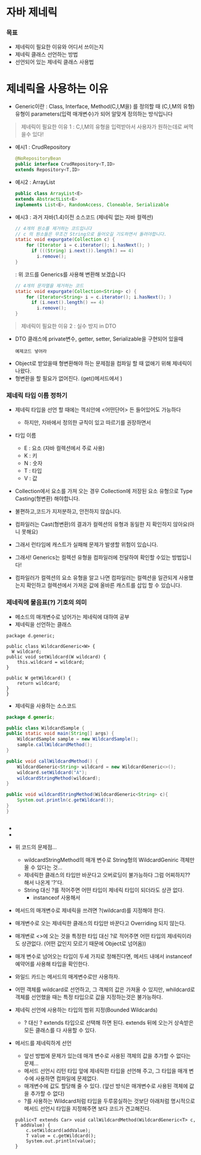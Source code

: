 # 자바 제네릭
### 목표
- 제네릭이 필요한 이유와 어디서 쓰이는지
- 제네릭 클래스 선언하는 방법
- 선언되어 있는 제네릭 클래스 사용법

# 제네릭을 사용하는 이유
- Generic이란 : Class, Interface, Method(C,I,M을) 를 정의할 때 (C,I,M의 유형)유형이 parameters(입력 매개변수)가 되어 알맞게 정의하는 방식입니다
> 제네릭이 필요한 이유 1 : C,I,M의 유형을 입력받아서 사용자가 원하는데로 써먹을수 있다!
- 예시1 : CrudRepository
    ```java
    @NoRepositoryBean
    public interface CrudRepository<T,ID>
    extends Repository<T,ID>
    ```
- 예시2 : ArrayList
    ```java
    public class ArrayList<E>
    extends AbstractList<E>
    implements List<E>, RandomAccess, Cloneable, Serializable
    ```
- 예시3 : 과거 자바(1.4)이전 소스코드 (제네릭 없는 자바 컬렉션)

  ```java
  // 4개의 원소를 제거하는 코드입니다
  // c 의 원소들은 무조건 String으로 들어오길 기도하면서 돌려야합니다.
  static void expurgate(Collection c) {
      for (Iterator i = c.iterator(); i.hasNext(); )
        if (((String) i.next()).length() == 4)
          i.remove();
  }
  ```
  : 위 코드를 Generics를 사용해 변환해 보겠습니다

  ```java
  // 4개의 문자열을 제거하는 코드
  static void expurgate(Collection<String> c) {
      for (Iterator<String> i = c.iterator(); i.hasNext(); )
        if (i.next().length() == 4)
          i.remove();
  }
  ```
> 제네릭이 필요한 이유 2 : 실수 방지 in DTO
- DTO 클래스에 private변수, getter, setter, Serializable을 구현되어 있을때 
  ```
  예제코드 넣어라
  ```
- Object로 받았을때 형변환해야 하는 문제점을 컴파일 할 때 없애기 위해 제네릭이 나왔다.
- 형변환을 할 필요가 없어진다. (get()메서드에서 )

### 제네릭 타입 이름 정하기

  - 제네릭 타입을 선언 할 때에는 꺽쇠안에  <어떤단어> 든 들어있어도 가능하다
    - 하지만, 자바에서 정의한 규칙이 있고 따르기를 권장하면서
  - 타입 이름
    - E : 요소 (자바 컬렉션에서 주로 사용)
    - K : 키
    - N : 숫자
    - T : 타입
    - V : 값



- Collection에서 요소를 가져 오는 경우 Collection에 저장된 요소 유형으로 Type Casting(형변환) 해야합니다. 
- 불편하고,코드가 지저분하고, 안전하지 않습니다. 
- 컴파일러는 Cast(형변환)의 결과가 컬렉션의 유형과 동일한 지 확인하지 않아요(아니 못해요)
- 그래서 런타임에 캐스트가 실패해 문제가 발생할 위험이 있습니다.
- 그래서! Generics는 컬렉션 유형을 컴파일러에 전달하여 확인할 수있는 방법입니다!
- 컴파일러가 컬렉션의 요소 유형을 알고 나면 컴파일러는 컬렉션을 일관되게 사용했는지 확인하고 컬렉션에서 가져온 값에 올바른 캐스트를 삽입 할 수 있습니다.


### 제네릭에 물음표(?) 기호의 의미

- 메소드의 매개변수로 넘어가는 제네릭에 대하여 공부
- 제네릭을 선언하는 클래스

```
package d.generic;

public class WildcardGeneric<W> {
  W wildcard;
public void setWildcard(W wildcard) {
    this.wildcard = wildcard;
}

public W getWildcard() {
    return wildcard;
}
}
```

- 제네릭을 사용하는 소스코드

```java
package d.generic;

public class WildcardSample {
public static void main(String[] args) {
    WildcardSample sample = new WildcardSample();
    sample.callWildcardMethod();
}

public void callWildcardMethod() {
    WildcardGeneric<String> wildcard = new WildcardGeneric<>();
    wildcard.setWildcard("A");
    wildcardStringMethod(wildcard);
}

public void wildcardStringMethod(WildcardGeneric<String> c){
    System.out.println(c.getWildcard());
}
}
```

```

```



- 
- 
- 위 코드의 문제점...
  - wildcardStringMethod의 매개 변수로 String형의 WildcardGeniric 객체만 올 수 있다는 것...
  - 제네릭한 클래스의 타입만 바꾼다고 오버로딩이 불가능하다 그럼 어찌하지?? 해서 나온게 '?'다.
  - String 대신 ?를 적어주면 어떤 타입이 제네릭 타입이 되더라도 상관 없다.
    - instanceof 사용해서
- 메서드의 매개변수로 제네릭을 쓰려면 ?(wildcard)를 지정해야 한다.
- 매개변수로 오는 제네릭한 클래스의 타입만 바꾼다고 Overriding 되지 않는다.
- 매개변로 <>에 오는 것을 특정한 타입 대신 ?로 적어주면 어떤 타입의 제네릭이라도 상관없다. (어떤 값인지 모르기 때문에 Object로 넘어옴))
- 매개 변수로 넘어오는 타입이 두세 가지로 정해진다면, 메서드 내에서 instanceof 예약어를 사용해 타입을 확인한다.
- 와일드 카드는 메서드의 매게변수로만 사용하자.
- 어떤 객체를 wildcard로 선언하고, 그 객체의 값은 가져올 수 있지만, whildcard로 객체를 선언했을 때는 특정 타입으로 값을 지정하는것은 불가능하다.

- 제네릭 선언에 사용하는 타입의 범위 지정(Bounded Wildcards)

  - ? 대신 ? extends 타입으로 선택해 하면 된다. extends 뒤에 오는거 상속받은 모든 클래스를 다 사용할 수 있다.

- 메서드를 제네릭하게 선언

  - 앞선 방법에 문제가 있는데 매개 변수로 사용된 객체의 값을 추가할 수 없다는 문제...
  - 메서드 선언시 리턴 타입 앞에 제네릭한 타입을 선언해 주고, 그 타입을 매개 변수에 사용하면 컴파일에 문제없다.
  - 매개변수에 값도 할당해 줄 수 있다. (앞선 방식은 매개변수로 사용된 객체에 값을 추가할 수 없다)
  - ?를 사용하는 Wildcard처럼 타입을 두루뭉실하는 것보단 아래처럼 명시적으로 메서드 선언시 타입을 지정해주면 보다 코드가 견고해진다.

  ```
  public<T extends Car> void callWildcardMethod(WildcardGeneric<T> c, T addValue) {
      c.setWildcard(addValue);
      T value = c.getWildcard();
      System.out.println(value);
  }
  ```


